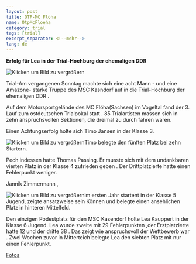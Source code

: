 ```yaml
---
layout: post
title: OTP-MC Flöha
name: OtpMcFloeha
category: trial
tags: [trial]
excerpt_separator: <!--mehr-->
lang: de
---
```


**Erfolg für Lea in der Trial-Hochburg der ehemaligen DDR**

![Klicken um Bild zu vergrößern](https://lh5.googleusercontent.com/DN9ysrDpUK3mNqMk-qS3T7pbAiSEOy6wniLzlXUXUQ8=w712-h534-no)

<!--mehr-->

Trial-Am vergangenen Sonntag machte sich eine acht Mann - und eine Amazone- starke Truppe des MSC Kasndorf auf in die Trial-Hochburg der ehemaligen DDR .

Auf dem Motorsportgelände des MC Flöha(Sachsen) im Vogeltal fand der 3. Lauf zum ostdeutschen Trialpokal statt . 85 Trialartisten massen sich in zehn anspruchsvollen Sektionen, die dreimal zu durch fahren waren.

Einen Achtungserfolg holte sich Timo Jansen in der Klasse 3.

![Klicken um Bild zu vergrößern](https://lh5.googleusercontent.com/-ErVP4uQs9G0/U4QCuxR4-MI/AAAAAAAAEIE/C954ErWSaj4/w712-h534-no/P1030555.JPG)Timo belegte den fünften Platz bei zehn Startern.

Pech indessen hatte Thomas Passing. Er musste sich mit dem undankbaren vierten Platz  in der Klasse 4 zufrieden geben .  Der Drittplatzierte hatte einen Fehlerpunkt weniger.

Jannik Zimmermann ,

![Klicken um Bild zu vergrößern](https://lh4.googleusercontent.com/-3NbbN4etJAI/U4QHBXiNX-I/AAAAAAAAEJM/PYYB3YLu_i8/w712-h534-no/P1030618.JPG)im ersten Jahr startent in der Klasse 5 Jugend, zeigte ansatzweise sein Können und belegte einen ansehlichen Platz in hinteren Mittelfeld.

Den einzigen Podestplatz für den MSC Kasendorf  holte Lea Kauppert in der Klasse 6 Jugend. Lea wurde zweite mit 29 Fehlerpunkten ,der Erstplatzierte hatte 12 und der dritte 38 . Das zeigt wie anspruchsvoll der Wettbewerb war . Zwei Wochen zuvor in Mitterteich belegte Lea den siebten Platz mit nur einen Fehlerpunkt.

[Fotos](https://plus.google.com/u/0/photos/108656924518465552879/albums/6017931127687279825)
